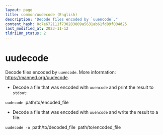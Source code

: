 ```yaml
---
layout: page
title: common/uudecode (English)
description: "Decode files encoded by `uuencode`."
content_hash: 0c7e672111f730283809a5631ab61fd89f004d25
last_modified_at: 2023-11-12
tldri18n_status: 2
---
```

# uudecode

Decode files encoded by `uuencode`.
More information: <https://manned.org/uudecode>.

- Decode a file that was encoded with `uuencode` and print the result to `stdout`:

`uudecode `<span class="tldr-var badge badge-pill bg-dark-lm bg-white-dm text-white-lm text-dark-dm font-weight-bold">path/to/encoded_file</span>

- Decode a file that was encoded with `uuencode` and write the result to a file:

`uudecode -o `<span class="tldr-var badge badge-pill bg-dark-lm bg-white-dm text-white-lm text-dark-dm font-weight-bold">path/to/decoded_file</span>` `<span class="tldr-var badge badge-pill bg-dark-lm bg-white-dm text-white-lm text-dark-dm font-weight-bold">path/to/encoded_file</span>

